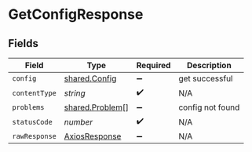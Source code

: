 # GetConfigResponse


## Fields

| Field                                                   | Type                                                    | Required                                                | Description                                             |
| ------------------------------------------------------- | ------------------------------------------------------- | ------------------------------------------------------- | ------------------------------------------------------- |
| `config`                                                | [shared.Config](../../models/shared/config.md)          | :heavy_minus_sign:                                      | get successful                                          |
| `contentType`                                           | *string*                                                | :heavy_check_mark:                                      | N/A                                                     |
| `problems`                                              | [shared.Problem](../../models/shared/problem.md)[]      | :heavy_minus_sign:                                      | config not found                                        |
| `statusCode`                                            | *number*                                                | :heavy_check_mark:                                      | N/A                                                     |
| `rawResponse`                                           | [AxiosResponse](https://axios-http.com/docs/res_schema) | :heavy_minus_sign:                                      | N/A                                                     |